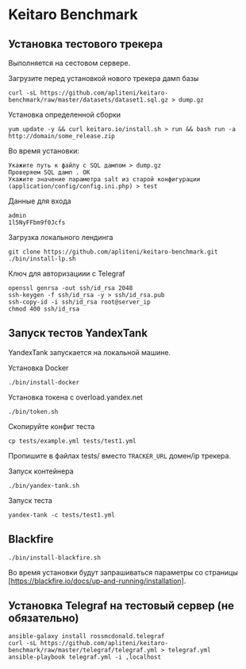 # Keitaro Benchmark

## Установка тестового трекера

Выполняется на сестовом сервере.

Загрузите перед установкой нового трекера дамп базы

    curl -sL https://github.com/apliteni/keitaro-benchmark/raw/master/datasets/dataset1.sql.gz > dump.gz


Установка определенной сборки

    yum update -y && curl keitaro.io/install.sh > run && bash run -a http://domain/some_release.zip

Во время установки:

    Укажите путь к файлу c SQL дампом > dump.gz
    Проверяем SQL дамп . OK
    Укажите значение параметра salt из старой конфигурации (application/config/config.ini.php) > test

Данные для входа

    admin
    1l5NyFFbm9f0Jcfs

Загрузка локального лендинга

    git clone https://github.com/apliteni/keitaro-benchmark.git
    ./bin/install-lp.sh


Ключ для авторизациии с Telegraf

    openssl genrsa -out ssh/id_rsa 2048
    ssh-keygen -f ssh/id_rsa -y > ssh/id_rsa.pub
    ssh-copy-id -i ssh/id_rsa root@server_ip
    chmod 400 ssh/id_rsa

## Запуск тестов YandexTank

YandexTank запускается на локальной машине.

Установка Docker

    ./bin/install-docker

Установка токена с overload.yandex.net

    ./bin/token.sh

Скопируйте конфиг теста

    cp tests/example.yml tests/test1.yml

Пропишите в файлах tests/ вместо `TRACKER_URL` домен/ip трекера.

Запуск контейнера

    ./bin/yandex-tank.sh

Запуск теста

    yandex-tank -c tests/test1.yml

## Blackfire

    ./bin/install-blackfire.sh

Во время установки будут запрашиваться параметры со страницы [https://blackfire.io/docs/up-and-running/installation].

## Установка Telegraf на тестовый сервер (не обязательно)

    ansible-galaxy install rossmcdonald.telegraf
    curl -sL https://github.com/apliteni/keitaro-benchmark/raw/master/telegraf/telegraf.yml > telegraf.yml
    ansible-playbook telegraf.yml -i ,localhost
